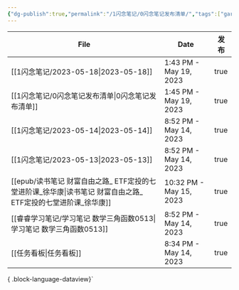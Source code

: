 ```yaml
---
{"dg-publish":true,"permalink":"/1闪念笔记/0闪念笔记发布清单/","tags":["gardenEntry"]}
---
```


| File                                                                   | Date                    | 发布   |
| ---------------------------------------------------------------------- | ----------------------- | ---- |
| [[1闪念笔记/2023-05-18\|2023-05-18]]                                    | 1:43 PM - May 19, 2023  | true |
| [[1闪念笔记/0闪念笔记发布清单\|0闪念笔记发布清单]]                                      | 1:45 PM - May 19, 2023  | true |
| [[1闪念笔记/2023-05-14\|2023-05-14]]                                    | 8:52 PM - May 14, 2023  | true |
| [[1闪念笔记/2023-05-13\|2023-05-13]]                                    | 8:52 PM - May 14, 2023  | true |
| [[epub/读书笔记 财富自由之路_ ETF定投的七堂进阶课_徐华康\|读书笔记 财富自由之路_ ETF定投的七堂进阶课_徐华康]] | 10:32 PM - May 15, 2023 | true |
| [[睿睿学习笔记/学习笔记 数学三角函数0513\|学习笔记 数学三角函数0513]]                         | 8:52 PM - May 14, 2023  | true |
| [[任务看板\|任务看板]]                                                      | 8:34 PM - May 14, 2023  | true |

{ .block-language-dataview}`

